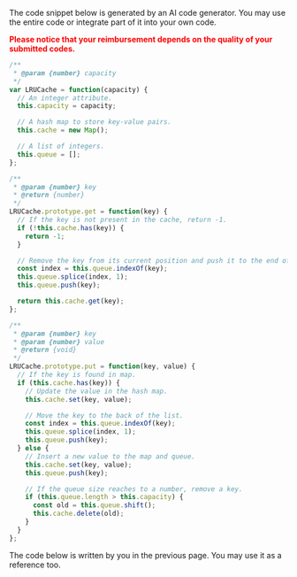 The code snippet below is generated by an AI code generator. You may use the entire code or integrate part of it into your own code. 



 <span style="color: red;">**Please notice that your reimbursement depends on the quality of your submitted codes.**</span> 

```javascript
/**
 * @param {number} capacity
 */
var LRUCache = function(capacity) {
  // An integer attribute. 
  this.capacity = capacity;

  // A hash map to store key-value pairs.
  this.cache = new Map(); 

  // A list of integers.
  this.queue = []; 
};

/** 
 * @param {number} key
 * @return {number}
 */
LRUCache.prototype.get = function(key) {
  // If the key is not present in the cache, return -1.
  if (!this.cache.has(key)) {
    return -1;
  }

  // Remove the key from its current position and push it to the end of the queue.
  const index = this.queue.indexOf(key);
  this.queue.splice(index, 1);
  this.queue.push(key);

  return this.cache.get(key);
};

/** 
 * @param {number} key 
 * @param {number} value
 * @return {void}
 */
LRUCache.prototype.put = function(key, value) {
  // If the key is found in map.
  if (this.cache.has(key)) {
    // Update the value in the hash map.
    this.cache.set(key, value);

    // Move the key to the back of the list.
    const index = this.queue.indexOf(key);
    this.queue.splice(index, 1);
    this.queue.push(key);
  } else {
    // Insert a new value to the map and queue.
    this.cache.set(key, value);
    this.queue.push(key);

    // If the queue size reaches to a number, remove a key. 
    if (this.queue.length > this.capacity) {
      const old = this.queue.shift(); 
      this.cache.delete(old);
    }
  }
};
```

The code below is written by you in the previous page. You may use it as a reference too. 